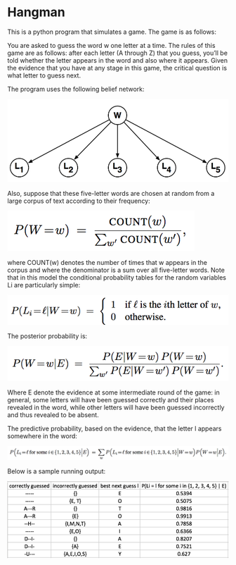# Hangman
This is a python program that simulates a game. The game is as follows:

You are asked to guess the word w one letter at a time. The rules of this game
are as follows: after each letter (A through Z) that you guess, you’ll be told whether the letter appears in
the word and also where it appears. Given the evidence that you have at any stage in this game, the critical
question is what letter to guess next.

The program uses the following belief network:

![alt text](./Hangman_BN.png)

Also, suppose that these five-letter
words are chosen at random from a large corpus of text according to their frequency:

![alt text](./frequency.png)

where COUNT(w) denotes the number of times that w appears in the corpus and where the denominator is
a sum over all five-letter words. Note that in this model the conditional probability tables for the random
variables Li are particularly simple:

![alt text](./Pli.png)

The posterior probability is:

![alt text](./posterior.png)

Where E denote the evidence at some intermediate round of the
game: in general, some letters will have been guessed correctly and their places revealed in the word, while
other letters will have been guessed incorrectly and thus revealed to be absent.

The predictive probability, based on the evidence, that the letter l appears
somewhere in the word:

![alt text](./predictive.png)

Below is a sample running output:

![output](./output.png)

